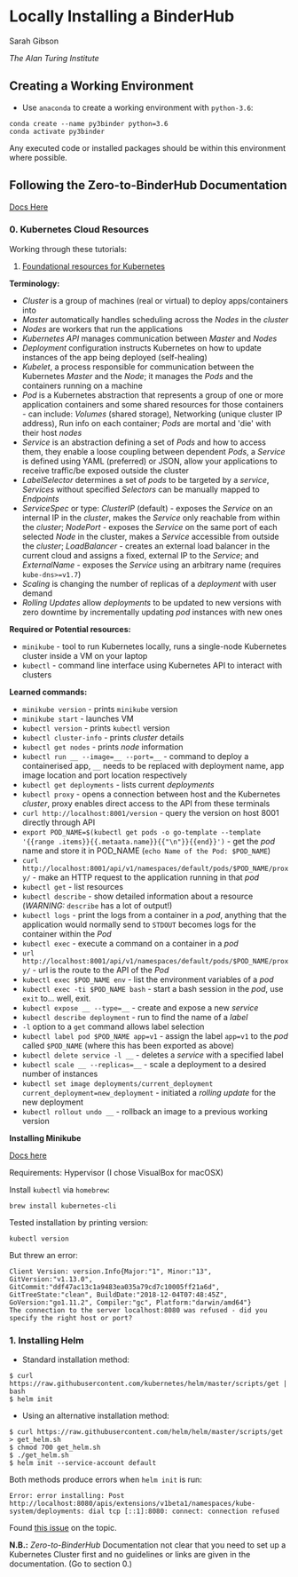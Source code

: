 # Locally Installing a BinderHub

Sarah Gibson

_The Alan Turing Institute_

## Creating a Working Environment

* Use `anaconda` to create a working environment with `python-3.6`:
```
conda create --name py3binder python=3.6
conda activate py3binder
```

Any executed code or installed packages should be within this environment where possible.

## Following the Zero-to-BinderHub Documentation

[Docs Here](https://binderhub.readthedocs.io/en/latest/)

### 0. Kubernetes Cloud Resources

Working through these tutorials:
1. [Foundational resources for Kubernetes](https://kubernetes.io/docs/user-journeys/users/application-developer/foundational/)

**Terminology:**
* _Cluster_ is a group of machines (real or virtual) to deploy apps/containers into
* _Master_ automatically handles scheduling across the _Nodes_ in the _cluster_
* _Nodes_ are workers that run the applications
* _Kubernetes API_ manages communication between _Master_ and _Nodes_
* _Deployment_ configuration instructs Kubernetes on how to update instances of the app being deployed (self-healing)
* _Kubelet_, a process responsible for communication between the Kubernetes _Master_ and the _Node_; it manages the _Pods_ and the containers running on a machine
* _Pod_ is a Kubernetes abstraction that represents a group of one or more application containers and some shared resources for those containers - can include: _Volumes_ (shared storage), Networking (unique cluster IP address), Run info on each container; _Pods_ are mortal and 'die' with their host _nodes_
* _Service_ is an abstraction defining a set of _Pods_ and how to access them, they enable a loose coupling between dependent _Pods_, a _Service_ is defined using YAML (preferred) or JSON, allow your applications to receive traffic/be exposed outside the cluster
* _LabelSelector_ determines a set of _pods_ to be targeted by a _service_, _Services_ without specified _Selectors_ can be manually mapped to _Endpoints_
* _ServiceSpec_ or type: _ClusterIP_ (default) - exposes the _Service_ on an internal IP in the _cluster_, makes the _Service_ only reachable from within the _cluster_; _NodePort_ - exposes the _Service_ on the same port of each selected _Node_ in the cluster, makes a _Service_ accessible from outside the _cluster_; _LoadBalancer_ - creates an external load balancer in the current cloud and assigns a fixed, external IP to the _Service_; and _ExternalName_ - exposes the _Service_ using an arbitrary name (requires `kube-dns>=v1.7`)
* _Scaling_ is changing the number of replicas of a _deployment_ with user demand
* _Rolling Updates_ allow _deployments_ to be updated to new versions with zero downtime by incrementally updating _pod_ instances with new ones

**Required or Potential resources:**
* `minikube` - tool to run Kubernetes locally, runs a single-node Kubernetes cluster inside a VM on your laptop
* `kubectl` - command line interface using Kubernetes API to interact with clusters

**Learned commands:**
* `minikube version` - prints `minikube` version
* `minikube start` - launches VM
* `kubectl version` - prints `kubectl` version
* `kubectl cluster-info` - prints _cluster_ details
* `kubectl get nodes` - prints _node_ information
* `kubectl run __ --image=__ --port=__` - command to deploy a containerised app, `__` needs to be replaced with deployment name, app image location and port location respectively
* `kubectl get deployments` - lists current _deployments_
* `kubectl proxy` - opens a connection between host and the Kubernetes _cluster_, proxy enables direct access to the API from these terminals
* `curl http://localhost:8001/version` - query the version on host 8001 directly through API
* `export POD_NAME=$(kubectl get pods -o go-template --template '{{range .items}}{{.metaata.name}}{{"\n"}}{{end}}')` - get the _pod_ name and store it in POD_NAME (`echo Name of the Pod: $POD_NAME`)
* `curl http://localhost:8001/api/v1/namespaces/default/pods/$POD_NAME/proxy/` - make an HTTP request to the application running in that _pod_
* `kubectl get` - list resources
* `kubectl describe` - show detailed information about a resource (_WARNING:_ `describe` has a lot of output!)
* `kubectl logs` - print the logs from a container in a _pod_, anything that the application would normally send to `STDOUT` becomes logs for the container within the _Pod_
* `kubectl exec` - execute a command on a container in a _pod_
* `url http://localhost:8001/api/v1/namespaces/default/pods/$POD_NAME/proxy/` - url is the route to the API of the _Pod_
* `kubectl exec $POD_NAME env` - list the environment variables of a _pod_
* `kubectl exec -ti $POD_NAME bash` - start a bash session in the _pod_, use `exit` to... well, exit.
* `kubectl expose __ --type=__` - create and expose a new _service_
* `kubectl describe deployment` - run to find the name of a _label_
* `-l` option to a `get` command allows label selection
* `kubectl label pod $POD_NAME app=v1` - assign the label `app=v1` to the _pod_ called `$POD_NAME` (where this has been exported as above)
* `kubectl delete service -l __` - deletes a _service_ with a specified label
* `kubectl scale __ --replicas=__` - scale a deployment to a desired number of instances
* `kubectl set image deployments/current_deployment current_deployment=new_deployment` - initiated a _rolling update_ for the new deployment
* `kubectl rollout undo __` - rollback an image to a previous working version
 
 **Installing Minikube**
 
 [Docs here](https://kubernetes.io/docs/tasks/tools/install-minikube/)
 
 Requirements: Hypervisor (I chose VisualBox for macOSX)
 
 Install `kubectl` via `homebrew`:
 ```
 brew install kubernetes-cli
 ```
 
 Tested installation by printing version:
 ```
 kubectl version
 ```
 But threw an error:
 ```
 Client Version: version.Info{Major:"1", Minor:"13", GitVersion:"v1.13.0", GitCommit:"ddf47ac13c1a9483ea035a79cd7c10005ff21a6d", GitTreeState:"clean", BuildDate:"2018-12-04T07:48:45Z", GoVersion:"go1.11.2", Compiler:"gc", Platform:"darwin/amd64"}
The connection to the server localhost:8080 was refused - did you specify the right host or port?
 ```

### 1. Installing Helm

* Standard installation method:
```
$ curl https://raw.githubusercontent.com/kubernetes/helm/master/scripts/get | bash
$ helm init
```

* Using an alternative installation method:
```
$ curl https://raw.githubusercontent.com/helm/helm/master/scripts/get > get_helm.sh
$ chmod 700 get_helm.sh
$ ./get_helm.sh
$ helm init --service-account default
```

Both methods produce errors when `helm init` is run:
```
Error: error installing: Post http://localhost:8080/apis/extensions/v1beta1/namespaces/kube-system/deployments: dial tcp [::1]:8080: connect: connection refused
```

Found [this issue](https://github.com/helm/helm/issues/3460) on the topic.

**N.B.:** _Zero-to-BinderHub_ Documentation not clear that you need to set up a Kubernetes Cluster first and no guidelines or links are given in the documentation. (Go to section 0.)

